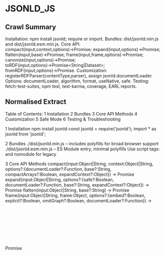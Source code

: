 # JSONLD_JS

## Crawl Summary
Installation: npm install jsonld; require or import. Bundles: dist/jsonld.min.js and dist/jsonld.esm.min.js. Core API: compact(input,context,options)→Promise<Object>; expand(input,options)→Promise<Array>; flatten(input,base)→Promise<Array>; frame(input,frame,options)→Promise<Object>; canonize(input,options)→Promise<String>; toRDF(input,options)→Promise<String|Dataset>; fromRDF(input,options)→Promise<Object>. Customization: registerRDFParser(contentType,parser), assign jsonld.documentLoader. Options: documentLoader, algorithm, format, useNative, safe. Testing: fetch-test-suites, npm test, test-karma, coverage, EARL reports.

## Normalised Extract
Table of Contents:
1 Installation
2 Bundles
3 Core API Methods
4 Customization
5 Safe Mode
6 Testing & Troubleshooting

1 Installation
  npm install jsonld
  const jsonld = require('jsonld');
  import * as jsonld from 'jsonld';

2 Bundles
  ./dist/jsonld.min.js – includes polyfills for broad browser support
  ./dist/jsonld.esm.min.js – ES Module entry, minimal polyfills
  Use script tags: <script type="module" src="jsonld.esm.min.js"></script> and nomodule for legacy

3 Core API Methods
  compact(input:Object|String, context:Object|String, options?:{documentLoader?:Function, base?:String, compactArrays?:Boolean, expandContext?:Object}) → Promise<Object>
  expand(input:Object|String, options?:{safe?:Boolean, documentLoader?:Function, base?:String, expandContext?:Object}) → Promise<Array>
  flatten(input:Object|String, base?:String) → Promise<Array>
  frame(input:Object|String, frame:Object, options?:{embed?:Boolean, explicit?:Boolean, omitGraph?:Boolean, documentLoader?:Function}) → Promise<Object>
  canonize(input:Object|String, options?:{algorithm:'URDNA2015'|'URGNA2012', format:'application/n-quads', useNative?:Boolean}) → Promise<String>
  toRDF(input:Object|String, options?:{format:'application/n-quads'|'application/trig', produceGeneralized?:Boolean}) → Promise<String|Dataset>
  fromRDF(input:String|Dataset, options?:{format:'application/n-quads', useRdfType?:Boolean}) → Promise<Object>

4 Customization
  jsonld.registerRDFParser(contentType:String, parser:(input:String)=>Dataset|Promise<Dataset>)
  jsonld.documentLoader = async (url:String, options:Object)=>{...}
  jsonld.documentLoaders.node() and xhr()

5 Safe Mode
  Pass {safe:true} to expand/compact/frame/canonize to throw errors on data loss

6 Testing & Troubleshooting
  npm run fetch-test-suites
  npm test [TESTS="path"]
  npm run test-karma -- --browsers <list>
  npm run coverage; npm run coverage-report
  EARL=earl.jsonld npm test
  Expected outputs: Mocha reports, coverage reports in coverage/, EARL JSON-LD reports

## Supplementary Details
Default Options:
  compact: base:null, expandContext:null, documentLoader:nodeLoader, compactArrays:true
  expand: base:null, expandContext:null, safe:false, documentLoader:nodeLoader
  frame: embed:true, explicit:false, omitGraph:false
  canonize: algorithm:'URDNA2015', format:'application/n-quads', useNative:false
  toRDF: format:'application/n-quads', produceGeneralized:false
  fromRDF: format:'application/n-quads', useRdfType:false
Document Loaders:
  node(): sets User-Agent header 'jsonld.js'
  xhr(): uses fetch or XHR
Native Canonize Bindings:
  npm install rdf-canonize-native; set useNative:true; benchmark before use
Configuration Steps:
  1 install jsonld and optional parsers/loaders
  2 import or require
  3 override documentLoader or registerRDFParser
  4 call API methods with options object
  5 handle returned Promise


## Reference Details
API Signatures:
- compact(input:Object|String, context:Object|String, options?:CompactOptions): Promise<Object>
  CompactOptions {documentLoader?:Function, base?:String, compactArrays?:Boolean, expandContext?:Object, skipExpansion?:Boolean}
- expand(input:Object|String, options?:ExpandOptions): Promise<Array>
  ExpandOptions {safe?:Boolean, documentLoader?:Function, base?:String, expandContext?:Object}
- flatten(input:Object|String, base?:String): Promise<Array>
- frame(input:Object|String, frame:Object, options?:FrameOptions): Promise<Object>
  FrameOptions {embed?:Boolean, explicit?:Boolean, omitGraph?:Boolean, documentLoader?:Function}
- canonize(input:Object|String, options?:CanonizeOptions): Promise<String>
  CanonizeOptions {algorithm:'URDNA2015'|'URGNA2012', format:'application/n-quads', useNative?:Boolean}
- toRDF(input:Object|String, options?:RdfOptions): Promise<String|Dataset>
  RdfOptions {format:'application/n-quads'|'application/trig', produceGeneralized?:Boolean}
- fromRDF(input:String|Dataset, options?:FromRdfOptions): Promise<Object>
  FromRdfOptions {format:'application/n-quads', useRdfType?:Boolean}

Examples:
```js
const doc={"@id":"_:b0","name":"Alice"};
const ctx={name:"http://schema.org/name"};
(async()=>{
  const comp=await jsonld.compact(doc,ctx,{compactArrays:false});
  const exp=await jsonld.expand(comp);
  const flat=await jsonld.flatten(exp);
  const frame={"@context":ctx,"@type":"Person"};
  const framed=await jsonld.frame(flat,frame);
  const canon=await jsonld.canonize(flat,{format:'application/n-quads'});
  const nquads=await jsonld.toRDF(flat,{format:'application/n-quads'});
  const back=await jsonld.fromRDF(nquads,{useRdfType:true});
  console.log(canon,nquads,back);
})();
```

Best Practices:
- reuse documentLoader across calls
- enable safe mode when signing: {safe:true}
- batch canonize with useNative only after benchmarking

Troubleshooting:
- CORS errors: ensure custom documentLoader with proper fetch headers
- Memory leaks: limit dataset size; use streaming parsers
- Performance: set compactArrays:false to reduce array overhead
Commands & Expected:
  npm test →  PASS  120 tests, 5 seconds
  npm run coverage-report → shows 95% coverage
  EARL=earl.jsonld npm test → writes earl.jsonld with results


## Information Dense Extract
Install: npm install jsonld; require/import. Bundles: dist/jsonld.min.js for legacy, dist/jsonld.esm.min.js for modules. Core API: compact(input,context,opts)->Promise<Object>; expand(input,opts)->Promise<Array>; flatten(input,base)->Promise<Array>; frame(input,frame,opts)->Promise<Object>; canonize(input,opts)->Promise<String>; toRDF(input,opts)->Promise<String|Dataset>; fromRDF(input,opts)->Promise<Object>. Options: documentLoader (Function), base (String), compactArrays(Boolean), safe(Boolean), algorithm('URDNA2015'/'URGNA2012'), format('application/n-quads'/'application/trig'), useNative(Boolean), embed(Boolean), explicit(Boolean), omitGraph(Boolean), produceGeneralized(Boolean), useRdfType(Boolean). Customization: registerRDFParser(type,parser), jsonld.documentLoader override. Safe Mode: {safe:true}. Testing: npm run fetch-test-suites; npm test [TESTS=path]; npm run test-karma; npm run coverage; EARL=earl.jsonld npm test.

## Sanitised Extract
Table of Contents:
1 Installation
2 Bundles
3 Core API Methods
4 Customization
5 Safe Mode
6 Testing & Troubleshooting

1 Installation
  npm install jsonld
  const jsonld = require('jsonld');
  import * as jsonld from 'jsonld';

2 Bundles
  ./dist/jsonld.min.js  includes polyfills for broad browser support
  ./dist/jsonld.esm.min.js  ES Module entry, minimal polyfills
  Use script tags: <script type='module' src='jsonld.esm.min.js'></script> and nomodule for legacy

3 Core API Methods
  compact(input:Object|String, context:Object|String, options?:{documentLoader?:Function, base?:String, compactArrays?:Boolean, expandContext?:Object})  Promise<Object>
  expand(input:Object|String, options?:{safe?:Boolean, documentLoader?:Function, base?:String, expandContext?:Object})  Promise<Array>
  flatten(input:Object|String, base?:String)  Promise<Array>
  frame(input:Object|String, frame:Object, options?:{embed?:Boolean, explicit?:Boolean, omitGraph?:Boolean, documentLoader?:Function})  Promise<Object>
  canonize(input:Object|String, options?:{algorithm:'URDNA2015'|'URGNA2012', format:'application/n-quads', useNative?:Boolean})  Promise<String>
  toRDF(input:Object|String, options?:{format:'application/n-quads'|'application/trig', produceGeneralized?:Boolean})  Promise<String|Dataset>
  fromRDF(input:String|Dataset, options?:{format:'application/n-quads', useRdfType?:Boolean})  Promise<Object>

4 Customization
  jsonld.registerRDFParser(contentType:String, parser:(input:String)=>Dataset|Promise<Dataset>)
  jsonld.documentLoader = async (url:String, options:Object)=>{...}
  jsonld.documentLoaders.node() and xhr()

5 Safe Mode
  Pass {safe:true} to expand/compact/frame/canonize to throw errors on data loss

6 Testing & Troubleshooting
  npm run fetch-test-suites
  npm test [TESTS='path']
  npm run test-karma -- --browsers <list>
  npm run coverage; npm run coverage-report
  EARL=earl.jsonld npm test
  Expected outputs: Mocha reports, coverage reports in coverage/, EARL JSON-LD reports

## Original Source
JSON-LD 1.1 Specification & jsonld.js Implementation
https://github.com/digitalbazaar/jsonld.js#readme

## Digest of JSONLD_JS

# Installation

Node.js + npm:
```bash
npm install jsonld
const jsonld = require('jsonld');
```

Browser (bundler) + npm:
```bash
npm install jsonld
import * as jsonld from 'jsonld';
// or
import {promises as jsonld} from 'jsonld';
```

# Browser Bundles

- `./dist/jsonld.min.js`: wide-browser compatibility, includes polyfills.
- `./dist/jsonld.esm.min.js`: ES Module compatible, fewer polyfills.

# Core API Methods

## compact(input, context, options?) → Promise<Object>
- input: Object|String (JSON-LD doc or URL)
- context: Object|String (context doc or URL)
- options (optional): {documentLoader, expandContext, base, compactArrays, ...}

## expand(input, options?) → Promise<Array>
- input: Object|String
- options: {safe, documentLoader, base, expandContext}

## flatten(input, base?) → Promise<Array>
- input: Object|String
- base (optional): String

## frame(input, frame, options?) → Promise<Object>
- frame: JSON-LD frame
- options: {documentLoader, embed, explicit, omitGraph, ...}

## canonize(input, options?) → Promise<String>
- options: {algorithm: 'URDNA2015'|'URGNA2012', format: 'application/n-quads', useNative: Boolean}

## toRDF(input, options?) → Promise<String|Dataset>
- options: {format: 'application/n-quads'|'application/trig'|'application/n-quads', produce generalized RDF}

## fromRDF(input, options?) → Promise<Object>
- options: {format: as above, useRdfType: Boolean}

# Customization

## registerRDFParser(contentType, parser)
- parser(input: String) → Dataset or Promise<Dataset>

## Custom Document Loader

```js
const nodeLoader = jsonld.documentLoaders.node();
jsonld.documentLoader = async (url, options) => {
  if(url.startsWith('https://my-context/')) return {contextUrl:null,document:myContextMap[url],documentUrl:url};
  return nodeLoader(url);
};
```

# Safe Mode

- Activate with `{safe: true}` on expand(), compact(), frame(), canonize(). Fails on lossy constructs.

# Testing & Troubleshooting

- Install test suites:
  ```bash
  npm run fetch-test-suites
  ```
- Run Node tests: `npm test`
- Run browser tests: `npm run test-karma -- --browsers Firefox,Chrome`
- Generate coverage: `npm run coverage`
- Generate EARL report: `EARL=earl.jsonld npm test`


## Attribution
- Source: JSON-LD 1.1 Specification & jsonld.js Implementation
- URL: https://github.com/digitalbazaar/jsonld.js#readme
- License: License
- Crawl Date: 2025-04-28T06:55:36.968Z
- Data Size: 577079 bytes
- Links Found: 4459

## Retrieved
2025-04-28
